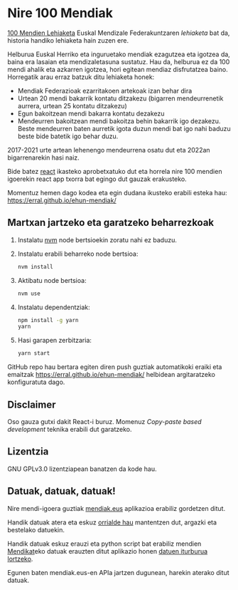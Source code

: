 # Nire 100 Mendiak

[100 Mendien Lehiaketa](https://emf.eus/Centenarios) Euskal Mendizale Federakuntzaren _lehiaketa_ bat da, historia handiko lehiaketa hain zuzen ere.

Helburua Euskal Herriko eta inguruetako mendiak ezagutzea eta igotzea da, baina era lasaian eta mendizaletasuna sustatuz. Hau da, helburua ez da 100 mendi ahalik eta azkarren igotzea, hori egitean mendiaz disfrutatzea baino. Horregatik arau erraz batzuk ditu lehiaketa honek:

- Mendiak Federazioak ezarritakoen artekoak izan behar dira
- Urtean 20 mendi bakarrik kontatu ditzakezu (bigarren mendeurrenetik aurrera, urtean 25 kontatu ditzakezu)
- Egun bakoitzean mendi bakarra kontatu dezakezu
- Mendeurren bakoitzean mendi bakoitza behin bakarrik igo dezakezu. Beste mendeurren baten aurretik igota duzun mendi bat igo nahi baduzu beste bide batetik igo behar duzu.

2017-2021 urte artean lehenengo mendeurrena osatu dut eta 2022an bigarrenarekin hasi naiz.

Bide batez [react](https://reactjs.org/) ikasteko aprobetxatuko dut eta horrela nire 100 mendien igoerekin react app txorra bat egingo dut gauzak erakusteko.

Momentuz hemen dago kodea eta egin dudana ikusteko erabili esteka hau: https://erral.github.io/ehun-mendiak/

## Martxan jartzeko eta garatzeko beharrezkoak

1. Instalatu [nvm](https://github.com/nvm-sh/nvm) node bertsioekin zoratu nahi ez baduzu.
2. Instalatu erabili beharreko node bertsioa:

   ```bash
   nvm install
   ```

3. Aktibatu node bertsioa:

   ```bash
   nvm use
   ```

4. Instalatu dependentziak:

   ```bash
   npm install -g yarn
   yarn
   ```

5. Hasi garapen zerbitzaria:

   ```bash
   yarn start
   ```

GitHub repo hau bertara egiten diren push guztiak automatikoki eraiki eta emaitzak https://erral.github.io/ehun-mendiak/ helbidean argitaratzeko konfiguratuta dago.

## Disclaimer

Oso gauza gutxi dakit React-i buruz. Momenuz _Copy-paste based development_ teknika erabili dut garatzeko.

## Lizentzia

GNU GPLv3.0 lizentziapean banatzen da kode hau.

## Datuak, datuak, datuak!

Nire mendi-igoera guztiak [mendiak.eus](https://mendiak.eus/erabiltzailea/mikel-larreategi/) aplikazioa erabiliz gordetzen ditut.

Handik datuak atera eta eskuz [orrialde hau](https://erral.freemyip.com/mendiak.html) mantentzen dut, argazki eta bestelako datuekin.

Handik datuak eskuz erauzi eta python script bat erabiliz mendien [Mendikat](https://mendikat.net)eko datuak erauzten ditut aplikazio honen [datuen iturburua lortzeko](./src/api/mendiak_processed.json).

Egunen baten mendiak.eus-en APIa jartzen dugunean, harekin aterako ditut datuak.
